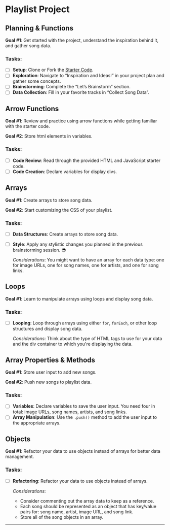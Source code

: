 # Playlist Project

## Planning & Functions
**Goal #1**: Get started with the project, understand the inspiration behind it, and gather song data.

### Tasks:
- [ ] **Setup**: Clone or Fork the [Starter Code](#link-to-starter-code).
- [ ] **Exploration**: Navigate to “Inspiration and Ideas!” in your project plan and gather some concepts.
- [ ] **Brainstorming**: Complete the “Let’s Brainstorm” section.
- [ ] **Data Collection**: Fill in your favorite tracks in “Collect Song Data”.

## Arrow Functions
**Goal #1**: Review and practice using arrow functions while getting familiar with the starter code.

**Goal #2**: Store html elements in variables.

### Tasks:
- [ ] **Code Review**: Read through the provided HTML and JavaScript starter code.
- [ ] **Code Creation**: Declare variables for display divs.

## Arrays
**Goal #1**: Create arrays to store song data.

**Goal #2**: Start customizing the CSS of your playlist.

### Tasks:
- [ ] **Data Structures**: Create arrays to store song data.
- [ ] **Style**: Apply any stylistic changes you planned in the previous brainstorming session. 😎

   _Considerations_: You might want to have an array for each data type: one for image URLs, one for song names, one for artists, and one for song links.

## Loops
**Goal #1**: Learn to manipulate arrays using loops and display song data.

### Tasks:
- [ ] **Looping**: Loop through arrays using either `for`, `forEach`, or other loop structures and display song data.

  _Considerations_: Think about the type of HTML tags to use for your data and the div container to which you're displaying the data.

## Array Properties & Methods
**Goal #1**: Store user input to add new songs.

**Goal #2**: Push new songs to playlist data.

### Tasks:
- [ ] **Variables**: Declare variables to save the user input. You need four in total: image URLs, song names, artists, and song links.
- [ ] **Array Manipulation**: Use the `.push()` method to add the user input to the appropriate arrays.

## Objects
**Goal #1**: Refactor your data to use objects instead of arrays for better data management.

### Tasks:
- [ ] **Refactoring**: Refactor your data to use objects instead of arrays.

  _Considerations_:
  - Consider commenting out the array data to keep as a reference.
  - Each song should be represented as an object that has key/value pairs for: song name, artist, image URL, and song link.
  - Store all of the song objects in an array.

---
